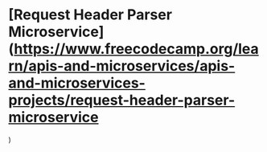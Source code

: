 # [Request Header Parser Microservice](https://www.freecodecamp.org/learn/apis-and-microservices/apis-and-microservices-projects/request-header-parser-microservice
)